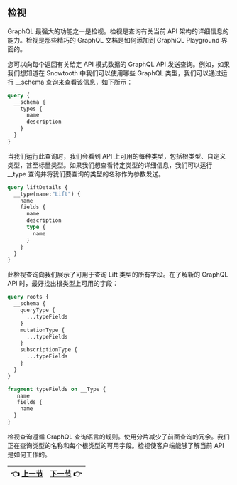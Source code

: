 ## 检视

GraphQL 最强大的功能之一是检视。检视是查询有关当前 API 架构的详细信息的能力。检视是那些精巧的 GraphQL 文档是如何添加到 GraphiQL Playground 界面的。

您可以向每个返回有关给定 API 模式数据的 GraphQL API 发送查询。例如，如果我们想知道在 Snowtooth 中我们可以使用哪些 GraphQL 类型，我们可以通过运行 __schema 查询来查看该信息，如下所示：

``` graphql
query {
  __schema {
    types {
      name
      description
    }
  }
}
```

当我们运行此查询时，我们会看到 API 上可用的每种类型，包括根类型、自定义类型，甚至标量类型。如果我们想查看特定类型的详细信息，我们可以运行 __type 查询并将我们要查询的类型的名称作为参数发送。

``` graphql
query liftDetails {
  __type(name:"Lift") {
    name
    fields {
      name
      description
      type {
        name
      }
    }
  }
}
```

此检视查询向我们展示了可用于查询 Lift 类型的所有字段。在了解新的 GraphQL API 时，最好找出根类型上可用的字段：

``` graphql
query roots {
  __schema {
    queryType {
      ...typeFields
    }
    mutationType {
      ...typeFields
    }
    subscriptionType {
      ...typeFields
    }
  }
}

fragment typeFields on __Type {
   name
   fields {
    name
  }
}
```

检视查询遵循 GraphQL 查询语言的规则。使用分片减少了前面查询的冗余。我们正在查询类型的名称和每个根类型的可用字段。检视使客户端能够了解当前 API 是如何工作的。

| :point_left: [上一节](/ch03_04.md) | [下一节](/ch03_06.md) :point_right: |
| - | - |
